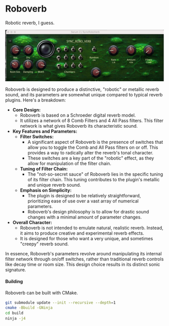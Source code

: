 # Roboverb
Robotic reverb, I guess.

![Screenshot](data/screenshot.png)

Roboverb is designed to produce a distinctive, "robotic" or metallic reverb sound, and its parameters are somewhat unique compared to typical reverb plugins. Here's a breakdown:

* **Core Design:**
    * Roboverb is based on a Schroeder digital reverb model.
    * It utilizes a network of 8 Comb Filters and 4 All Pass filters. This filter network is what gives Roboverb its characteristic sound.
* **Key Features and Parameters:**
    * **Filter Switches:**
        * A significant aspect of Roboverb is the presence of switches that allow you to toggle the Comb and All Pass filters on or off. This provides a way to radically alter the reverb's tonal character.
        * These switches are a key part of the "robotic" effect, as they allow for manipulation of the filter chain.
    * **Tuning of Filter Chain:**
        * The "not-so-secret sauce" of Roboverb lies in the specific tuning of its filter chain. This tuning contributes to the plugin's metallic and unique reverb sound.
    * **Emphasis on Simplicity:**
        * The plugin is designed to be relatively straightforward, prioritizing ease of use over a vast array of numerical parameters.
        * Roboverb's design philosophy is to allow for drastic sound changes with a minimal amount of parameter changes.
* **Overall Character:**
    * Roboverb is not intended to emulate natural, realistic reverb. Instead, it aims to produce creative and experimental reverb effects.
    * It is designed for those who want a very unique, and sometimes "creepy" reverb sound.

In essence, Roboverb's parameters revolve around manipulating its internal filter network through on/off switches, rather than traditional reverb controls like decay time or room size. This design choice results in its distinct sonic signature.

#### Building
Roboverb can be built with CMake.

```bash
git submodule update --init --recursive --depth=1
cmake -Bbuild -GNinja
cd build
ninja -j4
```
